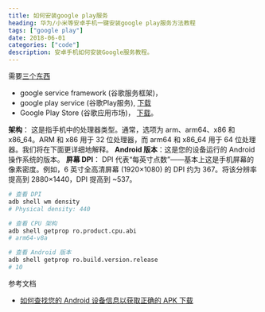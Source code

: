 ```yaml
---
title: 如何安装google play服务
heading: 华为/小米等安卓手机一键安装google play服务方法教程
tags: ["google play"]
date: 2018-06-01
categories: ["code"]
description: 安卓手机如何安装Google服务教程。
---
```


需要[三个东西](https://github.com/hideuvpn/android-google-play-store)
- google service framework (谷歌服务框架)，
- google play service (谷歌Play服务), [下载](https://google-play-services.cn.uptodown.com/android)
- Google Play Store (谷歌应用市场)， [下载](https://m.apkpure.com/google-play-store/com.android.vending)。



**架构**： 这是指手机中的处理器类型。通常，选项为 arm、arm64、x86 和 x86_64。ARM 和 x86 用于 32 位处理器，而 arm64 和 x86_64 用于 64 位处理器。我们将在下面更详细地解释。
**Android 版本**：这是您的设备运行的 Android 操作系统的版本。
**屏幕 DPI**： DPI 代表“每英寸点数”——基本上这是手机屏幕的像素密度。例如，6 英寸全高清屏幕 (1920×1080) 的 DPI 约为 367。将该分辨率提高到 2880×1440，DPI 提高到 ~537。

```bash
# 查看 DPI
adb shell wm density
# Physical density: 440

# 查看 CPU 架构
adb shell getprop ro.product.cpu.abi
# arm64-v8a

# 查看 Android 版本
adb shell getprop ro.build.version.release
# 10
```


参考文档
- [如何查找您的 Android 设备信息以获取正确的 APK 下载](https://www.howtogeek.com/339665/how-to-find-your-android-devices-info-for-correct-apk-downloads/)



